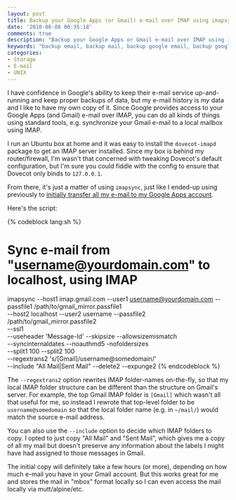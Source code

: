 ```yaml
---
layout: post
title: Backup your Google Apps (or Gmail) e-mail over IMAP using imapsync
date: '2010-08-08 00:35:18'
comments: true
description: "Backup your Google Apps or Gmail e-mail over IMAP using imapsync"
keywords: "backup email, backup mail, backup google email, backup google mail, backup google apps email, backup google apps mail, backup email imap, backup mail imap, backup email imapsync, backup mail imapsync"
categories:
- Storage
- E-mail
- UNIX
---
```


I have confidence in Google's ability to keep their e-mail service up-and-
running and keep proper backups of data, but my e-mail history is _my_ data
and I like to have my own copy of it. Since Google provides access to your
Google Apps (and Gmail) e-mail over IMAP, you can do all kinds of things using
standard tools, e.g. synchronize your Gmail e-mail to a local mailbox using
IMAP.

I run an Ubuntu box at home and it was easy to install the `dovecot-imapd`
package to get an IMAP server installed. Since my box is behind my
router/firewall, I'm wasn't that concerned with tweaking Dovecot's default
configuration, but I'm sure you could fiddle with the config to ensure that
Dovecot only binds to `127.0.0.1`.

From there, it's just a matter of using `imapsync`, just like I ended-up
using previously to
[initially transfer all my e-mail to my Google Apps account](/blog/2010/08/07/moving-e-mail-from-gmail-to-google-apps-over-imap-using-imapsync/).

<!-- more -->

Here's the script:

{% codeblock lang:sh %}
# Sync e-mail from "username@yourdomain.com" to localhost, using IMAP
imapsync --host1 imap.gmail.com --user1 username@yourdomain.com
         --passfile1 /path/to/gmail_mirror.passfile1 \
         --host2 localhost --user2 username
         --passfile2 /path/to/gmail_mirror.passfile2 \
         --ssl1 \
         --useheader 'Message-Id' --skipsize --allowsizemismatch \
         --syncinternaldates --noauthmd5 -nofoldersizes\
         --split1 100 --split2 100 \
         --regextrans2 's/\[Gmail\]/username\@somedomain/' \
         --include "All Mail|Sent Mail" --delete2 --expunge2
{% endcodeblock %}

The `--regextrans2` option rewrites IMAP folder-names on-the-fly, so that my
local IMAP folder structure can be different than the structure on Gmail's
server. For example, the top Gmail IMAP folder is `[Gmail]` which wasn't all
that useful for me, so instead I rewrote that top-level folder to be
`username@somedomain` so that the local folder name (e.g. in `~/mail/`) would
match the source e-mail address.

You can also use the `--include` option to decide which IMAP folders to copy.
I opted to just copy "All Mail" and "Sent Mail", which gives me a copy of all
my mail but doesn't preserve any information about the labels I might have had
assigned to those messages in Gmail.

The initial copy will definitely take a few hours (or more), depending on how
much e-mail you have in your Gmail account. But this works great for me and
stores the mail in "mbox" format locally so I can even access the mail locally
via mutt/alpine/etc.

